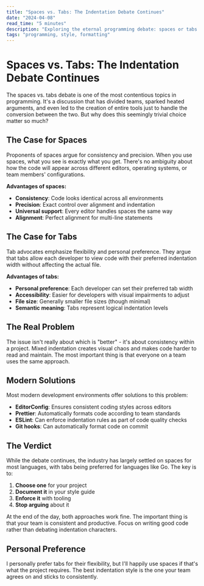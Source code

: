 ```yaml
---
title: "Spaces vs. Tabs: The Indentation Debate Continues"
date: "2024-04-08"
read_time: "5 minutes"
description: "Exploring the eternal programming debate: spaces or tabs for indentation?"
tags: "programming, style, formatting"
---
```


# Spaces vs. Tabs: The Indentation Debate Continues

The spaces vs. tabs debate is one of the most contentious topics in programming. It's a discussion that has divided teams, sparked heated arguments, and even led to the creation of entire tools just to handle the conversion between the two. But why does this seemingly trivial choice matter so much?

## The Case for Spaces

Proponents of spaces argue for consistency and precision. When you use spaces, what you see is exactly what you get. There's no ambiguity about how the code will appear across different editors, operating systems, or team members' configurations.

**Advantages of spaces:**
- **Consistency**: Code looks identical across all environments
- **Precision**: Exact control over alignment and indentation
- **Universal support**: Every editor handles spaces the same way
- **Alignment**: Perfect alignment for multi-line statements

## The Case for Tabs

Tab advocates emphasize flexibility and personal preference. They argue that tabs allow each developer to view code with their preferred indentation width without affecting the actual file.

**Advantages of tabs:**
- **Personal preference**: Each developer can set their preferred tab width
- **Accessibility**: Easier for developers with visual impairments to adjust
- **File size**: Generally smaller file sizes (though minimal)
- **Semantic meaning**: Tabs represent logical indentation levels

## The Real Problem

The issue isn't really about which is "better" - it's about consistency within a project. Mixed indentation creates visual chaos and makes code harder to read and maintain. The most important thing is that everyone on a team uses the same approach.

## Modern Solutions

Most modern development environments offer solutions to this problem:

- **EditorConfig**: Ensures consistent coding styles across editors
- **Prettier**: Automatically formats code according to team standards
- **ESLint**: Can enforce indentation rules as part of code quality checks
- **Git hooks**: Can automatically format code on commit

## The Verdict

While the debate continues, the industry has largely settled on spaces for most languages, with tabs being preferred for languages like Go. The key is to:

1. **Choose one** for your project
2. **Document it** in your style guide
3. **Enforce it** with tooling
4. **Stop arguing** about it

At the end of the day, both approaches work fine. The important thing is that your team is consistent and productive. Focus on writing good code rather than debating indentation characters.

## Personal Preference

I personally prefer tabs for their flexibility, but I'll happily use spaces if that's what the project requires. The best indentation style is the one your team agrees on and sticks to consistently.
